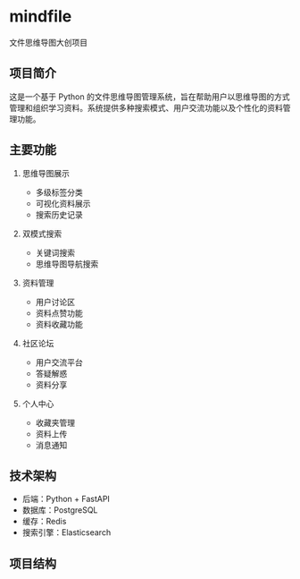 # mindfile

文件思维导图大创项目

## 项目简介

这是一个基于 Python 的文件思维导图管理系统，旨在帮助用户以思维导图的方式管理和组织学习资料。系统提供多种搜索模式、用户交流功能以及个性化的资料管理功能。

## 主要功能

1. 思维导图展示

   - 多级标签分类
   - 可视化资料展示
   - 搜索历史记录

2. 双模式搜索

   - 关键词搜索
   - 思维导图导航搜索

3. 资料管理

   - 用户讨论区
   - 资料点赞功能
   - 资料收藏功能

4. 社区论坛

   - 用户交流平台
   - 答疑解惑
   - 资料分享

5. 个人中心
   - 收藏夹管理
   - 资料上传
   - 消息通知

## 技术架构

- 后端：Python + FastAPI
- 数据库：PostgreSQL
- 缓存：Redis
- 搜索引擎：Elasticsearch

## 项目结构
